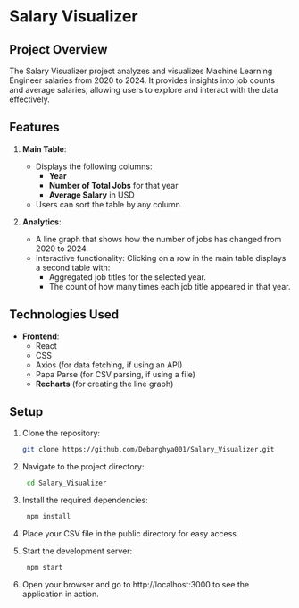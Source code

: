 # Salary Visualizer

## Project Overview

The Salary Visualizer project analyzes and visualizes Machine Learning Engineer salaries from 2020 to 2024. It provides insights into job counts and average salaries, allowing users to explore and interact with the data effectively.

## Features

1. **Main Table**:
   - Displays the following columns:
     - **Year**
     - **Number of Total Jobs** for that year
     - **Average Salary** in USD
   - Users can sort the table by any column.

2. **Analytics**:
   - A line graph that shows how the number of jobs has changed from 2020 to 2024.
   - Interactive functionality: Clicking on a row in the main table displays a second table with:
     - Aggregated job titles for the selected year.
     - The count of how many times each job title appeared in that year.

## Technologies Used

- **Frontend**: 
  - React
  - CSS
  - Axios (for data fetching, if using an API)
  - Papa Parse (for CSV parsing, if using a file)
  - **Recharts** (for creating the line graph)

## Setup

1. Clone the repository:

   ```bash
   git clone https://github.com/Debarghya001/Salary_Visualizer.git

2. Navigate to the project directory:

   ```bash
    cd Salary_Visualizer

3. Install the required dependencies:

   ```bash
    npm install

4. Place your CSV file in the public directory for easy access.

5. Start the development server:

   ```bash
    npm start

6. Open your browser and go to http://localhost:3000 to see the application in action.